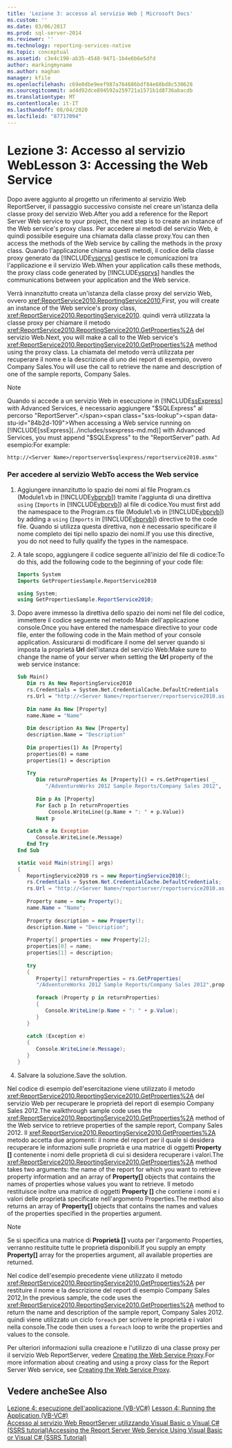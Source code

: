 ```yaml
---
title: 'Lezione 3: accesso al servizio Web | Microsoft Docs'
ms.custom: ''
ms.date: 03/06/2017
ms.prod: sql-server-2014
ms.reviewer: ''
ms.technology: reporting-services-native
ms.topic: conceptual
ms.assetid: c3e4c198-ab35-4548-9471-1b4e6b6e5dfd
author: markingmyname
ms.author: maghan
manager: kfile
ms.openlocfilehash: c69e0dbe9eef987a764686bdf84e68bd8c530628
ms.sourcegitcommit: ad4d92dce894592a259721a1571b1d8736abacdb
ms.translationtype: MT
ms.contentlocale: it-IT
ms.lasthandoff: 08/04/2020
ms.locfileid: "87717094"
---
```

# <a name="lesson-3-accessing-the-web-service"></a><span data-ttu-id="84b2d-102">Lezione 3: Accesso al servizio Web</span><span class="sxs-lookup"><span data-stu-id="84b2d-102">Lesson 3: Accessing the Web Service</span></span>
  <span data-ttu-id="84b2d-103">Dopo avere aggiunto al progetto un riferimento al servizio Web ReportServer, il passaggio successivo consiste nel creare un'istanza della classe proxy del servizio Web.</span><span class="sxs-lookup"><span data-stu-id="84b2d-103">After you add a reference for the Report Server Web service to your project, the next step is to create an instance of the Web service's proxy class.</span></span> <span data-ttu-id="84b2d-104">Per accedere ai metodi del servizio Web, è quindi possibile eseguire una chiamata dalla classe proxy.</span><span class="sxs-lookup"><span data-stu-id="84b2d-104">You can then access the methods of the Web service by calling the methods in the proxy class.</span></span> <span data-ttu-id="84b2d-105">Quando l'applicazione chiama questi metodi, il codice della classe proxy generato da [!INCLUDE[vsprvs](../includes/vsprvs-md.md)] gestisce le comunicazioni tra l'applicazione e il servizio Web.</span><span class="sxs-lookup"><span data-stu-id="84b2d-105">When your application calls these methods, the proxy class code generated by [!INCLUDE[vsprvs](../includes/vsprvs-md.md)] handles the communications between your application and the Web service.</span></span>  
  
 <span data-ttu-id="84b2d-106">Verrà innanzitutto creata un'istanza della classe proxy del servizio Web, ovvero <xref:ReportService2010.ReportingService2010>,</span><span class="sxs-lookup"><span data-stu-id="84b2d-106">First, you will create an instance of the Web service's proxy class, <xref:ReportService2010.ReportingService2010>.</span></span> <span data-ttu-id="84b2d-107">quindi verrà utilizzata la classe proxy per chiamare il metodo <xref:ReportService2010.ReportingService2010.GetProperties%2A> del servizio Web.</span><span class="sxs-lookup"><span data-stu-id="84b2d-107">Next, you will make a call to the Web service's <xref:ReportService2010.ReportingService2010.GetProperties%2A> method using the proxy class.</span></span> <span data-ttu-id="84b2d-108">La chiamata del metodo verrà utilizzata per recuperare il nome e la descrizione di uno dei report di esempio, ovvero Company Sales.</span><span class="sxs-lookup"><span data-stu-id="84b2d-108">You will use the call to retrieve the name and description of one of the sample reports, Company Sales.</span></span>  
  
> [!NOTE]  
>  <span data-ttu-id="84b2d-109">Quando si accede a un servizio Web in esecuzione in [!INCLUDE[ssExpress](../includes/ssexpress-md.md)] with Advanced Services, è necessario aggiungere "$SQLExpress" al percorso "ReportServer".</span><span class="sxs-lookup"><span data-stu-id="84b2d-109">When accessing a Web service running on [!INCLUDE[ssExpress](../includes/ssexpress-md.md)] with Advanced Services, you must append "$SQLExpress" to the "ReportServer" path.</span></span> <span data-ttu-id="84b2d-110">Ad esempio:</span><span class="sxs-lookup"><span data-stu-id="84b2d-110">For example:</span></span>  
>   
>  `http://<Server Name>/reportserver$sqlexpress/reportservice2010.asmx"`  
  
### <a name="to-access-the-web-service"></a><span data-ttu-id="84b2d-111">Per accedere al servizio Web</span><span class="sxs-lookup"><span data-stu-id="84b2d-111">To access the Web service</span></span>  
  
1.  <span data-ttu-id="84b2d-112">Aggiungere innanzitutto lo spazio dei nomi al file Program.cs (Module1.vb in [!INCLUDE[vbprvb](../includes/vbprvb-md.md)]) tramite l'aggiunta di una direttiva `using` (`Imports` in [!INCLUDE[vbprvb](../includes/vbprvb-md.md)]) al file di codice.</span><span class="sxs-lookup"><span data-stu-id="84b2d-112">You must first add the namespace to the Program.cs file (Module1.vb in [!INCLUDE[vbprvb](../includes/vbprvb-md.md)]) by adding a `using` (`Imports` in [!INCLUDE[vbprvb](../includes/vbprvb-md.md)]) directive to the code file.</span></span> <span data-ttu-id="84b2d-113">Quando si utilizza questa direttiva, non è necessario specificare il nome completo dei tipi nello spazio dei nomi.</span><span class="sxs-lookup"><span data-stu-id="84b2d-113">If you use this directive, you do not need to fully qualify the types in the namespace.</span></span>  
  
2.  <span data-ttu-id="84b2d-114">A tale scopo, aggiungere il codice seguente all'inizio del file di codice:</span><span class="sxs-lookup"><span data-stu-id="84b2d-114">To do this, add the following code to the beginning of your code file:</span></span>  
  
    ```vb  
    Imports System  
    Imports GetPropertiesSample.ReportService2010  
    ```  
  
    ```csharp  
    using System;  
    using GetPropertiesSample.ReportService2010;  
    ```  
  
3.  <span data-ttu-id="84b2d-115">Dopo avere immesso la direttiva dello spazio dei nomi nel file del codice, immettere il codice seguente nel metodo Main dell'applicazione console.</span><span class="sxs-lookup"><span data-stu-id="84b2d-115">Once you have entered the namespace directive to your code file, enter the following code in the Main method of your console application.</span></span> <span data-ttu-id="84b2d-116">Assicurarsi di modificare il nome del server quando si imposta la proprietà **Url** dell'istanza del servizio Web:</span><span class="sxs-lookup"><span data-stu-id="84b2d-116">Make sure to change the name of your server when setting the **Url** property of the web service instance:</span></span>  
  
    ```vb  
    Sub Main()  
       Dim rs As New ReportingService2010  
       rs.Credentials = System.Net.CredentialCache.DefaultCredentials  
       rs.Url = "http://<Server Name>/reportserver/reportservice2010.asmx"  
  
       Dim name As New [Property]  
       name.Name = "Name"  
  
       Dim description As New [Property]  
       description.Name = "Description"  
  
       Dim properties(1) As [Property]  
       properties(0) = name  
       properties(1) = description  
  
       Try  
          Dim returnProperties As [Property]() = rs.GetProperties( _  
             "/AdventureWorks 2012 Sample Reports/Company Sales 2012", properties)  
  
          Dim p As [Property]  
          For Each p In returnProperties  
              Console.WriteLine((p.Name + ": " + p.Value))  
          Next p  
  
       Catch e As Exception  
          Console.WriteLine(e.Message)  
       End Try  
    End Sub  
    ```  
  
    ```csharp  
    static void Main(string[] args)  
    {  
       ReportingService2010 rs = new ReportingService2010();  
       rs.Credentials = System.Net.CredentialCache.DefaultCredentials;  
       rs.Url = "http://<Server Name>/reportserver/reportservice2010.asmx";  
  
       Property name = new Property();  
       name.Name = "Name";  
  
       Property description = new Property();  
       description.Name = "Description";  
  
       Property[] properties = new Property[2];  
       properties[0] = name;  
       properties[1] = description;  
  
       try  
       {  
          Property[] returnProperties = rs.GetProperties(  
          "/AdventureWorks 2012 Sample Reports/Company Sales 2012",properties);  
  
          foreach (Property p in returnProperties)  
          {  
             Console.WriteLine(p.Name + ": " + p.Value);  
          }  
       }  
  
       catch (Exception e)  
       {  
          Console.WriteLine(e.Message);  
       }  
    }  
    ```  
  
4.  <span data-ttu-id="84b2d-117">Salvare la soluzione.</span><span class="sxs-lookup"><span data-stu-id="84b2d-117">Save the solution.</span></span>  
  
 <span data-ttu-id="84b2d-118">Nel codice di esempio dell'esercitazione viene utilizzato il metodo <xref:ReportService2010.ReportingService2010.GetProperties%2A> del servizio Web per recuperare le proprietà del report di esempio Company Sales 2012.</span><span class="sxs-lookup"><span data-stu-id="84b2d-118">The walkthrough sample code uses the <xref:ReportService2010.ReportingService2010.GetProperties%2A> method of the Web service to retrieve properties of the sample report, Company Sales 2012.</span></span> <span data-ttu-id="84b2d-119">Il <xref:ReportService2010.ReportingService2010.GetProperties%2A> metodo accetta due argomenti: il nome del report per il quale si desidera recuperare le informazioni sulle proprietà e una matrice di oggetti **Property []** contenente i nomi delle proprietà di cui si desidera recuperare i valori.</span><span class="sxs-lookup"><span data-stu-id="84b2d-119">The <xref:ReportService2010.ReportingService2010.GetProperties%2A> method takes two arguments: the name of the report for which you want to retrieve property information and an array of **Property[]** objects that contains the names of properties whose values you want to retrieve.</span></span> <span data-ttu-id="84b2d-120">Il metodo restituisce inoltre una matrice di oggetti **Property []** che contiene i nomi e i valori delle proprietà specificate nell'argomento Properties.</span><span class="sxs-lookup"><span data-stu-id="84b2d-120">The method also returns an array of **Property[]** objects that contains the names and values of the properties specified in the properties argument.</span></span>  
  
> [!NOTE]  
>  <span data-ttu-id="84b2d-121">Se si specifica una matrice di **Proprietà []** vuota per l'argomento Properties, verranno restituite tutte le proprietà disponibili.</span><span class="sxs-lookup"><span data-stu-id="84b2d-121">If you supply an empty **Property[]** array for the properties argument, all available properties are returned.</span></span>  
  
 <span data-ttu-id="84b2d-122">Nel codice dell'esempio precedente viene utilizzato il metodo <xref:ReportService2010.ReportingService2010.GetProperties%2A> per restituire il nome e la descrizione del report di esempio Company Sales 2012,</span><span class="sxs-lookup"><span data-stu-id="84b2d-122">In the previous sample, the code uses the <xref:ReportService2010.ReportingService2010.GetProperties%2A> method to return the name and description of the sample report, Company Sales 2012.</span></span> <span data-ttu-id="84b2d-123">quindi viene utilizzato un ciclo `foreach` per scrivere le proprietà e i valori nella console.</span><span class="sxs-lookup"><span data-stu-id="84b2d-123">The code then uses a `foreach` loop to write the properties and values to the console.</span></span>  
  
 <span data-ttu-id="84b2d-124">Per ulteriori informazioni sulla creazione e l'utilizzo di una classe proxy per il servizio Web ReportServer, vedere [Creating the Web Service Proxy](../reporting-services/report-server-web-service/net-framework/creating-the-web-service-proxy.md).</span><span class="sxs-lookup"><span data-stu-id="84b2d-124">For more information about creating and using a proxy class for the Report Server Web service, see [Creating the Web Service Proxy](../reporting-services/report-server-web-service/net-framework/creating-the-web-service-proxy.md).</span></span>  
  
## <a name="see-also"></a><span data-ttu-id="84b2d-125">Vedere anche</span><span class="sxs-lookup"><span data-stu-id="84b2d-125">See Also</span></span>  
 <span data-ttu-id="84b2d-126">[Lezione 4: esecuzione dell'applicazione &#40;VB-VC&#35;&#41;](../../2014/tutorials/lesson-4-running-the-application-vb-vcsharp.md) </span><span class="sxs-lookup"><span data-stu-id="84b2d-126">[Lesson 4: Running the Application &#40;VB-VC&#35;&#41;](../../2014/tutorials/lesson-4-running-the-application-vb-vcsharp.md) </span></span>  
 [<span data-ttu-id="84b2d-127">Accesso al servizio Web ReportServer utilizzando Visual Basic o Visual C&#35; &#40;SSRS tutorial&#41;</span><span class="sxs-lookup"><span data-stu-id="84b2d-127">Accessing the Report Server Web Service Using Visual Basic or Visual C&#35; &#40;SSRS Tutorial&#41;</span></span>](../../2014/tutorials/access-report-server-web-service-vb-vcsharp-ssrs-tutorial.md)  
  
  
